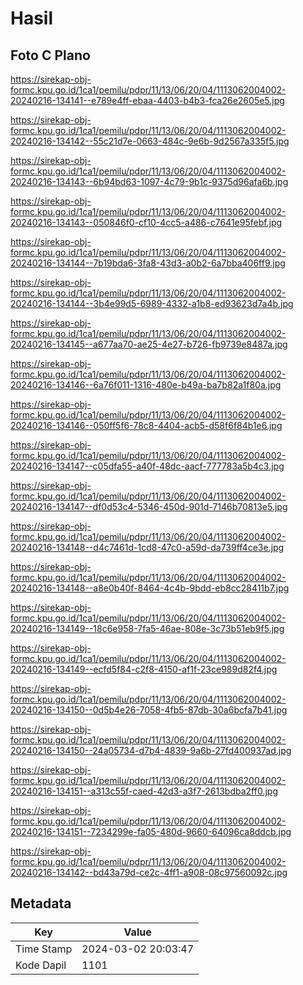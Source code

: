 # Hasil

## Foto C Plano

https://sirekap-obj-formc.kpu.go.id/1ca1/pemilu/pdpr/11/13/06/20/04/1113062004002-20240216-134141--e789e4ff-ebaa-4403-b4b3-fca26e2605e5.jpg

https://sirekap-obj-formc.kpu.go.id/1ca1/pemilu/pdpr/11/13/06/20/04/1113062004002-20240216-134142--55c21d7e-0663-484c-9e6b-9d2567a335f5.jpg

https://sirekap-obj-formc.kpu.go.id/1ca1/pemilu/pdpr/11/13/06/20/04/1113062004002-20240216-134143--6b94bd63-1097-4c79-9b1c-9375d96afa6b.jpg

https://sirekap-obj-formc.kpu.go.id/1ca1/pemilu/pdpr/11/13/06/20/04/1113062004002-20240216-134143--050846f0-cf10-4cc5-a486-c7641e95febf.jpg

https://sirekap-obj-formc.kpu.go.id/1ca1/pemilu/pdpr/11/13/06/20/04/1113062004002-20240216-134144--7b19bda6-3fa8-43d3-a0b2-6a7bba406ff9.jpg

https://sirekap-obj-formc.kpu.go.id/1ca1/pemilu/pdpr/11/13/06/20/04/1113062004002-20240216-134144--3b4e99d5-6989-4332-a1b8-ed93623d7a4b.jpg

https://sirekap-obj-formc.kpu.go.id/1ca1/pemilu/pdpr/11/13/06/20/04/1113062004002-20240216-134145--a677aa70-ae25-4e27-b726-fb9739e8487a.jpg

https://sirekap-obj-formc.kpu.go.id/1ca1/pemilu/pdpr/11/13/06/20/04/1113062004002-20240216-134146--6a76f011-1316-480e-b49a-ba7b82a1f80a.jpg

https://sirekap-obj-formc.kpu.go.id/1ca1/pemilu/pdpr/11/13/06/20/04/1113062004002-20240216-134146--050ff5f6-78c8-4404-acb5-d58f6f84b1e6.jpg

https://sirekap-obj-formc.kpu.go.id/1ca1/pemilu/pdpr/11/13/06/20/04/1113062004002-20240216-134147--c05dfa55-a40f-48dc-aacf-777783a5b4c3.jpg

https://sirekap-obj-formc.kpu.go.id/1ca1/pemilu/pdpr/11/13/06/20/04/1113062004002-20240216-134147--df0d53c4-5346-450d-901d-7146b70813e5.jpg

https://sirekap-obj-formc.kpu.go.id/1ca1/pemilu/pdpr/11/13/06/20/04/1113062004002-20240216-134148--d4c7461d-1cd8-47c0-a59d-da739ff4ce3e.jpg

https://sirekap-obj-formc.kpu.go.id/1ca1/pemilu/pdpr/11/13/06/20/04/1113062004002-20240216-134148--a8e0b40f-8464-4c4b-9bdd-eb8cc28411b7.jpg

https://sirekap-obj-formc.kpu.go.id/1ca1/pemilu/pdpr/11/13/06/20/04/1113062004002-20240216-134149--18c6e958-7fa5-46ae-808e-3c73b51eb9f5.jpg

https://sirekap-obj-formc.kpu.go.id/1ca1/pemilu/pdpr/11/13/06/20/04/1113062004002-20240216-134149--ecfd5f84-c2f8-4150-af1f-23ce989d82f4.jpg

https://sirekap-obj-formc.kpu.go.id/1ca1/pemilu/pdpr/11/13/06/20/04/1113062004002-20240216-134150--0d5b4e26-7058-4fb5-87db-30a6bcfa7b41.jpg

https://sirekap-obj-formc.kpu.go.id/1ca1/pemilu/pdpr/11/13/06/20/04/1113062004002-20240216-134150--24a05734-d7b4-4839-9a6b-27fd400937ad.jpg

https://sirekap-obj-formc.kpu.go.id/1ca1/pemilu/pdpr/11/13/06/20/04/1113062004002-20240216-134151--a313c55f-caed-42d3-a3f7-2613bdba2ff0.jpg

https://sirekap-obj-formc.kpu.go.id/1ca1/pemilu/pdpr/11/13/06/20/04/1113062004002-20240216-134151--7234299e-fa05-480d-9660-64096ca8ddcb.jpg

https://sirekap-obj-formc.kpu.go.id/1ca1/pemilu/pdpr/11/13/06/20/04/1113062004002-20240216-134142--bd43a79d-ce2c-4ff1-a908-08c97560092c.jpg


## Metadata

| Key        | Value               |
| ---------- | ------------------- |
| Time Stamp | 2024-03-02 20:03:47 |
| Kode Dapil | 1101                |




